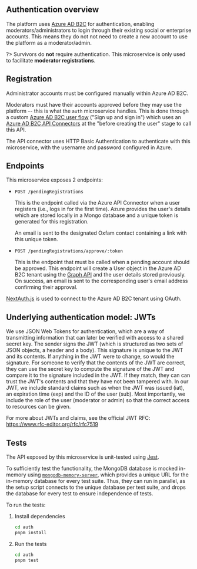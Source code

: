 ## Authentication overview

The platform uses [Azure AD B2C](https://learn.microsoft.com/en-us/azure/active-directory-b2c/overview) for authentication, enabling moderators/administrators to login through their existing social or enterprise accounts. This means they do not not need to create a new account to use the platform as a moderator/admin.

?> Survivors do **not** require authentication. This microservice is only used to facilitate **moderator registrations**.

## Registration

Administrator accounts must be configured manually within Azure AD B2C.

Moderators must have their accounts approved before they may use the platform -- this is what the `auth` microservice handles. This is done through a custom [Azure AD B2C user flow](https://learn.microsoft.com/en-us/azure/active-directory-b2c/user-flow-overview) ("Sign up and sign in") which uses an [Azure AD B2C API Connectors](https://learn.microsoft.com/en-us/azure/active-directory-b2c/api-connectors-overview?pivots=b2c-custom-policy) at the "before creating the user" stage to call this API.

The API connector uses HTTP Basic Authentication to authenticate with this microservice, with the username and password configured in Azure.

## Endpoints

This microservice exposes 2 endpoints:

- `POST /pendingRegistrations`

  This is the endpoint called via the Azure API Connector when a user registers (i.e., logs in for the first time). Azure provides the user's details which are stored locally in a Mongo database and a unique token is generated for this registration.

  An email is sent to the designated Oxfam contact containing a link with this unique token.

- `POST /pendingRegistrations/approve/:token`

  This is the endpoint that must be called when a pending account should be approved. This endpoint will create a User object in the Azure AD B2C tenant using the [Graph API](https://learn.microsoft.com/en-us/azure/active-directory-b2c/microsoft-graph-operations) and the user details stored previously. On success, an email is sent to the corresponding user's email address confirming their approval.

[NextAuth.js](https://next-auth.js.org/) is used to connect to the Azure AD B2C tenant using OAuth.

## Underlying authentication model: JWTs
We use JSON Web Tokens for authentication, which are a way of transmitting information that can later be verified with access to a shared secret key. The sender signs the JWT (which is structured as two sets of JSON objects, a header and a body). This signature is unique to the JWT and its contents. If anything in the JWT were to change, so would the signature. For someone to verify that the contents of the JWT are correct, they can use the secret key to compute the signature of the JWT and compare it to the signature included in the JWT. If they match, they can can trust the JWT's contents and that they have not been tampered with.
In our JWT, we include standard claims such as when the JWT was issued (iat), an expiration time (exp) and the ID of the user (sub). Most importantly, we include the role of the user (moderator or admin) so that the correct access to resources can be given.

For more about JWTs and claims, see the official JWT RFC: https://www.rfc-editor.org/rfc/rfc7519

## Tests

The API exposed by this microservice is unit-tested using [Jest](https://jestjs.io/).

To sufficiently test the functionality, the MongoDB database is mocked in-memory using [`mongodb-memory-server`](https://github.com/nodkz/mongodb-memory-server), which provides a unique URL for the in-memory database for every test suite. Thus, they can run in parallel, as the setup script connects to the unique database per test suite, and drops the database for every test to ensure independence of tests.

To run the tests:

1. Install dependencies

   ```bash
   cd auth
   pnpm install
   ```

2. Run the tests

   ```bash
   cd auth
   pnpm test
   ```
